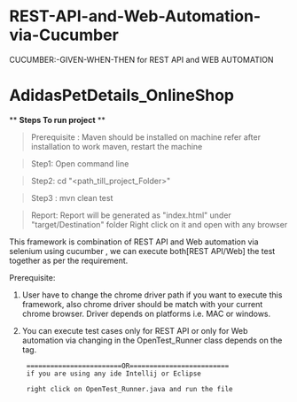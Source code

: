 # REST-API-and-Web-Automation-via-Cucumber
CUCUMBER:-GIVEN-WHEN-THEN for REST API and WEB AUTOMATION
# AdidasPetDetails_OnlineShop
** **Steps To run project** **
>Prerequisite : Maven should be installed on machine refer
               after installation to work maven, restart the machine
               

>Step1: Open command line

>Step2: cd "<path_till_project_Folder>"

>Step3 : mvn clean test


>Report: Report will be generated as "index.html" under "target/Destination" folder 
        Right click on it and open with any browser
        
        
This framework is combination of REST API and Web automation via selenium using cucumber , we can execute both[REST API/Web] the test together as per the requirement.

 Prerequisite:
1. User have to change the chrome driver path if you want to execute this framework, also chrome driver should be match with your current chrome browser. Driver depends on platforms i.e. MAC or windows.
2. You can execute test cases only for REST API or only for Web automation via changing in the OpenTest_Runner class depends on the tag.

        
        ========================OR=========================
        if you are using any ide Intellij or Eclipse
        
        right click on OpenTest_Runner.java and run the file


